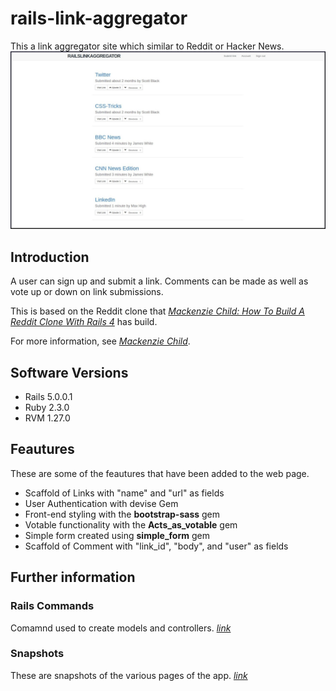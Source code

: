 
# rails-link-aggregator
This a link aggregator site which similar to Reddit or Hacker News.
![Alt text](app/assets/images/FrontPage.jpg?raw=true "Hompage")

## Introduction
A user can sign up and submit a link. Comments can be made as well as vote up or down on link submissions.

This is based on the Reddit clone that [*Mackenzie Child: How To Build A Reddit Clone With Rails 4*](https://mackenziechild.me/12-in-12/1/) has build.

For more information, see [*Mackenzie Child*](https://mackenziechild.me/).

## Software Versions
*   Rails 5.0.0.1
*   Ruby 2.3.0
*   RVM 1.27.0

## Feautures
These are some of the feautures that have been added to the web page.
*   Scaffold of Links with "name" and "url" as fields
*   User Authentication with devise Gem
*   Front-end styling with the **bootstrap-sass** gem
*   Votable functionality with the **Acts_as_votable** gem
*   Simple form created using **simple_form** gem
*   Scaffold of Comment with "link_id", "body", and "user" as fields

## Further information
### Rails Commands
Comamnd used to create models and controllers.
[*link*](railsCommandInputs.md)

### Snapshots
These are snapshots of the various pages of the app.
[*link*](SNAPSHOTS.md)
